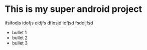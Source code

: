 This is my super android project
================================

ifsifodjs idofjs oidjfs
dfiosjd iofjsd
fsdoijfsd
* bullet 1
* bullet 2
* bullet 3
